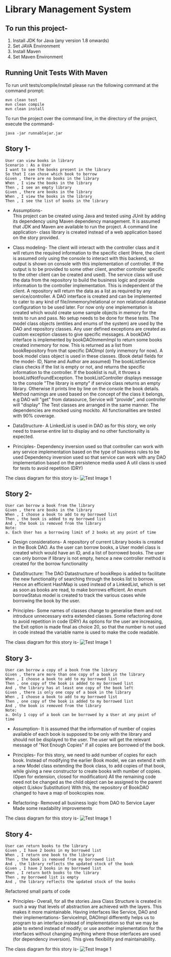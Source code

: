 # Library Management System
## To run this project-
1. Install JDK for Java (any version 1.8 onwards)
2. Set JAVA Environment
3. Install Maven
4. Set Maven Environment

## Running Unit Tests With Maven

To run unit tests/compile/install please run the following command at the command prompt:

    mvn clean test   
    mvn clean compile
    mvn clean install

To run the project over the command line, in the directory of the project, execute the command-
    
    java -jar runnablejar.jar

## Story 1-
```
User can view books in library
Scenario : As a User
I want to see the books present in the library
So that I can chose which book to borrow
Given , there are no books in the library
When , I view the books in the library
Then , I see an empty library
Given , there are books in the library
When , I view the books in the library
Then , I see the list of books in the library
```

- Assumptions-  
This project can be created using Java and tested using JUnit by adding its dependency using Maven dependency management.
It is assumed that JDK and Maven are available to run the project.
A command line application- class library is created instead of a web application based on the story provided.

- Class modeling-
The client will interact with the controller class and it will return the required information to the specific client (Here, the client is assumed only using the console to interact with this backend, so output is shown on console with this implementation of controller. If the output is to be provided to some other client, another controller specific to the other client can be created and used).
The service class will use the data from the repository to build the business logic and provide information to the controller implementation. This is independent of the client.
A repository will return the data as a list as required by any service/controller.
A DAO interface is created and can be implemented to cater to any kind of file/inmemory/relational or non relational database configuration to be used later. For now only one implementation is created which would create some sample objects in memory for the tests to run and pass. No setup needs to be done for these tests.
The model class objects (entities and enums of the system) are used by the DAO and repository classes.
Any user defined exceptions are created as custom exception classes to give specific messages.
A bookDAO interface is implemented by bookDAOInmemImpl to return some books created inmemory for now. This is returned as a list from bookRepository from that specific DAOImpl (only inmemory for now).
A book model class object is used in these classes. (Book detail fields for the model- ID, Name and Author are assumed)
The bookListService class checks if the list is empty or not, and returns the specific information to the controller. If the booklist is null, it throws a bookListNotFoundException.
The bookListController displays message to the console "The library is empty" if service class returns an empty library. Otherwise it prints line by line on the console the book details.
Method namings are used based on the concept of the class it belongs, e.g DAO will "get" from datasource, Service will "provide", and controller will "display"
The Test classes are arranged in the same manner. The dependencies are mocked using mockito.
All functionalities are tested with 90% coverage.

- DataStructure- A LinkedList is used in DAO as for this story, we only need to traverse entire list to display and no other functionality is expected.

- Principles-
Dependency inversion used so that controller can work with any service implementation based on the type of business rules to be used
Dependency inversion used so that service can work with any DAO implementation based on the persistence media used
A util class is used for tests to avoid repetition (DRY)

The class diagram for this story is-
![Test Image 1](Story1.png)


## Story 2-
```
User can borrow a book from the library
Given , there are books in the library
When , I choose a book to add to my borrowed list
Then , the book is added to my borrowed list
And , the book is removed from the library
Note:
a. Each User has a borrowing limit of 2 books at any point of time
```
- Design considerations- 
A repository of current Library books is created in the Book DAO.
As the user can borrow books, a User model class is created which would have an ID, and a list of borrowed books. 
The user can only borrow if library is not empty, hence a new controller method is created for the borrow functionality

- DataStructure:
The DAO Datastructure of bookRepo is added to facilitate the new functionality of searching through the books list to borrow. Hence an efficient HashMap is used instead of a LinkedList, which is set as soon as books are read, to make borrows efficient.
An enum borrowStatus model is created to track the various cases while borrowing the book by the user.

- Principles-
Some names of classes change to generalise them and not introduce unnecessary extra extended classes.
Some refactoring done to avoid repetition in code (DRY)
As options for the user are increasing, the Exit option is made final as choice 20, so that the number is not used in code instead the variable name is used to make the code readable.

The class diagram for this story is-
![Test Image 1](Story2.png)

## Story 3-
```
User can borrow a copy of a book from the library
Given , there are more than one copy of a book in the library
When , I choose a book to add to my borrowed list
Then , one copy of the book is added to my borrowed list
And , the library has at least one copy of the book left
Given , there is only one copy of a book in the library
When , I choose a book to add to my borrowed list
Then , one copy of the book is added to my borrowed list
And , the book is removed from the library
Note:
a. Only 1 copy of a book can be borrowed by a User at any point of time
```
- Assumption-
It is assumed that the information of number of copies available of each book is supposed to be only with the library and should not be displayed to the user. The user will get the relevant message of "Not Enough Copies" if all copies are borrowed of the book.

- Principles-
For this story, we need to add number of copies for each book. Instead of modifying the earlier Book model, we can extend it with a new Model class extending the Book class, to add copies of that book, while giving a new constructor to create books with number of copies. (Open for extension, closed for modification)
All the remaining code need not be changed as the child object can be assigned to the parent object (Liskov Substitution)
With this, the repository of BookDAO changed to have a map of bookcopies now.

- Refactoring-
Removed all business logic from DAO to Service Layer
Made some readability improvements

The class diagram for this story is-
![Test Image 1](Story3.png)

## Story 4-
```
User can return books to the library
Given , I have 2 books in my borrowed list
When , I return one book to the library
Then , the book is removed from my borrowed list
And , the library reflects the updated stock of the book
Given , I have 2 books in my borrowed list
When , I return both books to the library
Then , my borrowed list is empty
And , the library reflects the updated stock of the books
```

Refactored small parts of code

- Principles-
Overall, for all the stories Java Class Structure is created in such a way that levels of abstraction are achieved with the layers. This makes it more maintainable. Having interfaces like Service, DAO and their implementations- ServiceImpl, DAOImpl differently helps us to program to an interface instead of implementation so that we may be able to extend instead of modify; or use another implementation for the interfaces without changing anything where those interfaces are used (for dependency inversion). This gives flexibility and maintainability.

The class diagram for this story is-
![Test Image 1](Story4.png)